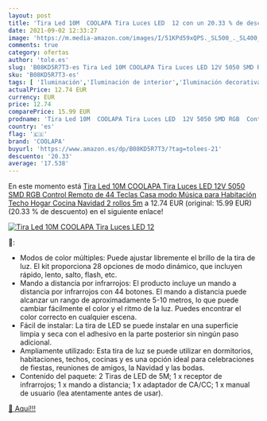 ```yaml
---
layout: post
title: 'Tira Led 10M  COOLAPA Tira Luces LED  12 con un 20.33 % de descuento'
date: 2021-09-02 12:33:27
image: 'https://m.media-amazon.com/images/I/51KPd59xQPS._SL500_._SL400_.jpg'
comments: true
category: ofertas
author: 'tole.es'
slug: 'B08KD5R7T3-es Tira Led 10M COOLAPA Tira Luces LED 12V 5050 SMD RGB...'
sku: 'B08KD5R7T3-es'
tags: [ 'Iluminación','Iluminación de interior','Iluminación decorativa y para usos específicos de interior','Tiras LED de interior','coolapa','navidad', ]
actualPrice: 12.74 EUR
currency: EUR
price: 12.74
comparePrice: 15.99 EUR
prodname: 'Tira Led 10M  COOLAPA Tira Luces LED  12V 5050 SMD RGB  Control Remoto de 44 Teclas  Casa modo Música para Habitación  Techo  Hogar  Cocina  Navidad  2 rollos 5m'
country: 'es'
flag: '🇪🇸'
brand: 'COOLAPA'
buyurl: 'https://www.amazon.es/dp/B08KD5R7T3/?tag=tolees-21'
descuento: '20.33'
average: '17.538'
---
```


En este momento está [Tira Led 10M  COOLAPA Tira Luces LED  12V 5050 SMD RGB  Control Remoto de 44 Teclas  Casa modo Música para Habitación  Techo  Hogar  Cocina  Navidad  2 rollos 5m](https://www.amazon.es/dp/B08KD5R7T3/?tag=tolees-21) a 12.74 EUR (original: 15.99 EUR) (20.33 %  de descuento) en el siguiente enlace!

[![Tira Led 10M  COOLAPA Tira Luces LED  12](https://m.media-amazon.com/images/I/51KPd59xQPS._SL500_._SL400_.jpg)](https://www.amazon.es/dp/B08KD5R7T3/?tag=tolees-21)

🔎:

- Modos de color múltiples: Puede ajustar libremente el brillo de la tira de luz. El kit proporciona 28 opciones de modo dinámico, que incluyen rápido, lento, salto, flash, etc.
- Mando a distancia por infrarrojos: El producto incluye un mando a distancia por infrarrojos con 44 botones. El mando a distancia puede alcanzar un rango de aproximadamente 5-10 metros, lo que puede cambiar fácilmente el color y el ritmo de la luz. Puedes encontrar el color correcto en cualquier escena.
- Fácil de instalar: La tira de LED se puede instalar en una superficie limpia y seca con el adhesivo en la parte posterior sin ningún paso adicional.
- Ampliamente utilizado: Esta tira de luz se puede utilizar en dormitorios, habitaciones, techos, cocinas y es una opción ideal para celebraciones de fiestas, reuniones de amigos, la Navidad y las bodas.
- Contenido del paquete: 2 Tiras de LED de 5M; 1 x receptor de infrarrojos; 1 x mando a distancia; 1 x adaptador de CA/CC; 1 x manual de usuario (lea atentamente antes de usar).

[🛒 Aquí!!!](https://www.amazon.es/dp/B08KD5R7T3/?tag=tolees-21)
